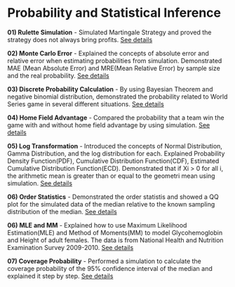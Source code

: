 # Probability and Statistical Inference

**01) Rulette Simulation** - Simulated Martingale Strategy and proved the strategy does not always bring profits. [See details](https://github.com/soyeon-datascience/Probability-Statistical-Inference/blob/main/01-roulette-simulation/writeup.md)

**02) Monte Carlo Error** - Explained the concepts of absolute error and relative error when estimating probabilities from simulation. Demonstrated MAE (Mean Absolute Error) and MRE(Mean Relative Error) by sample size and the real probability. [See details](https://github.com/soyeon-datascience/Probability-Statistical-Inference/blob/main/02-monte-carlo-error/writeup.md)

**03) Discrete Probability Calculation** - By using Bayesian Theorem and negative binomial distribution, demonstrated the probability related to World Series game in several different situations. [See details](https://github.com/soyeon-datascience/Probability-Statistical-Inference/blob/main/03-discrete-probability-calculations/writeup.md)

**04) Home Field Advantage** - Compared the probability that a team win the game with and without home field advantage by using simulation. [See details](https://github.com/soyeon-datascience/Probability-Statistical-Inference/blob/main/04-home-field-advantage/writeup.md)

**05) Log Transformation** - Introduced the concepts of Normal Distribution, Gamma Distribution, and the log distribution for each. Explained Probability Density Function(PDF), Cumulative Distribution Function(CDF), Estimated Cumulative Distribution Function(ECD). Demonstrated that if Xi > 0 for all i, the arithmetic mean is greater than or equal to the geometri mean using simulation. [See details](https://github.com/soyeon-datascience/Probability-Statistical-Inference/blob/main/05-log-transformation/writeup.md)

**06) Order Statistics** - Demonstrated the order statistis and showed a QQ plot for the simulated data of the median relative to the known sampling distribution of the median. [See details](https://github.com/soyeon-datascience/Probability-Statistical-Inference/blob/main/06-order-statistics/writeup.md)

**06) MLE and MM** - Explained how to use Maximum Likelihood Estimation(MLE) and Method of Moments(MM) to model Glycohemoglobin and Height of adult females. The data is from National Health and Nutrition Examination Survey 2009-2010. [See details](https://github.com/soyeon-datascience/Probability-Statistical-Inference/blob/main/07-mle-and-mm/writeup.md)

**07) Coverage Probability** - Performed a simulation to calculate the coverage probability of the 95% confidence interval of the median and explained it step by step. [See details](https://github.com/soyeon-datascience/Probability-Statistical-Inference/blob/main/08-coverage-probability/writeup.md)
